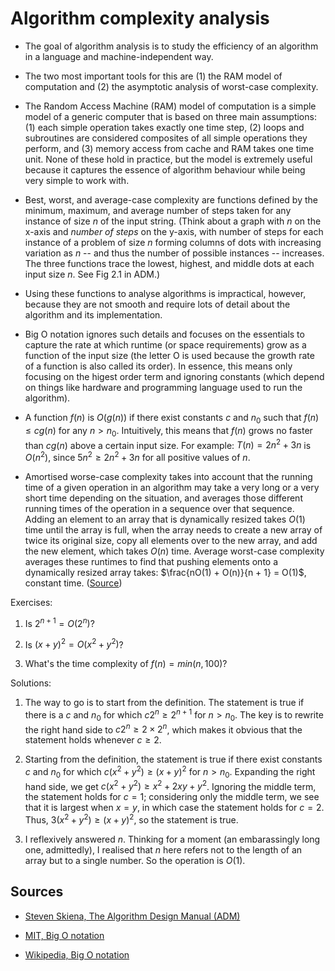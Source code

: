 # Algorithm complexity analysis


- The goal of algorithm analysis is to study the efficiency of an algorithm in
  a language and machine-independent way.

- The two most important tools for this are (1) the RAM model of computation
  and (2) the asymptotic analysis of worst-case complexity.

- The Random Access Machine (RAM) model of computation is a simple model of a
  generic computer that is based on three main assumptions: (1) each simple
  operation takes exactly one time step, (2) loops and subroutines are
  considered composites of all simple operations they perform, and (3) memory
  access from cache and RAM takes one time unit. None of these hold in
  practice, but the model is extremely useful because it captures the essence
  of algorithm behaviour while being very simple to work with.

- Best, worst, and average-case complexity are functions defined by the
  minimum, maximum, and average number of steps taken for any instance of size
  *n* of the input string. (Think about a graph with *n* on the x-axis and *number
  of steps* on the y-axis, with number of steps for each instance of a problem
  of size *n* forming columns of dots with increasing variation as *n* -- and
  thus the number of possible instances -- increases. The three functions trace
  the lowest, highest, and middle dots at each input size *n*. See Fig 2.1 in
  ADM.)

- Using these functions to analyse algorithms is impractical, however, because
  they are not smooth and require lots of detail about the algorithm and its
  implementation.

- Big O notation ignores such details and focuses on the essentials to capture
  the rate at which runtime (or space requirements) grow as a function of the
  input size (the letter O is used because the growth rate of a function is
  also called its order). In essence, this means only focusing on the higest
  order term and ignoring constants (which depend on things like hardware and
  programming language used to run the algorithm).

- A function $f(n)$ is $O(g(n))$ if there exist constants $c$ and $n_0$ such
  that $f(n) \leq cg(n)$ for any $n > n_0$.  Intuitively, this means that
  $f(n)$ grows no faster than $cg(n)$ above a certain input size. For example:
  $T(n) = 2n^2 + 3n$ is $O(n^2)$, since $5n^2 \geq 2n^2 + 3n$ for all positive
  values of $n$.

- Amortised worse-case complexity takes into account that the running time of a
  given operation in an algorithm may take a very long or a very short time
  depending on the situation, and averages those different running times of the
  operation in a sequence over that sequence. Adding an element to an array
  that is dynamically resized takes $O(1)$ time until the array is full, when
  the array needs to create a new array of twice its original size, copy all
  elements over to the new array, and add the new element, which takes $O(n)$
  time. Average worst-case complexity averages these runtimes to find that
  pushing elements onto a dynamically resized array takes: $\frac{nO(1) +
  O(n)}{n + 1} = O(1)$, constant time.
  ([Source](https://en.wikipedia.org/wiki/Amortized_analysis#Dynamic_array))

Exercises:

1. Is $2^{n+1} = O(2^n)$?

2. Is $(x + y)^2 = O(x^2 + y^2)$?

3. What's the time complexity of $f(n) = min(n, 100)$?


Solutions:

1. The way to go is to start from the definition. The statement is true if
   there is a $c$ and $n_0$ for which $c2^n \geq 2^{n+1}$ for $n > n_0$. The key
   is to rewrite the right hand side to $c2^n \geq 2 \times 2^n$, which
   makes it obvious that the statement holds whenever $c \geq 2$.

2. Starting from the definition, the statement is true if there exist constants
   $c$ and $n_0$ for which $c(x^2 + y^2) \geq (x + y)^2$ for $n > n_0$. Expanding
   the right hand side, we get $c(x^2 + y^2) \geq x^2 + 2xy + y^2$.
   Ignoring the middle term, the statement holds for $c = 1$; considering
   only the middle term, we see that it is largest when $x = y$, in which
   case the statement holds for $c = 2$. Thus, $3(x^2 + y^2) \geq (x +
   y)^2$, so the statement is true.

3. I reflexively answered $n$. Thinking for a moment (an embarassingly long
   one, admittedly), I realised that $n$ here refers not to the length of an
   array but to a single number. So the operation is $O(1)$.



## Sources

- [Steven Skiena, The Algorithm Design Manual (ADM)](https://www.algorist.com)  

- [MIT, Big O notation](https://web.mit.edu/16.070/www/lecture/big_o.pdf)

- [Wikipedia, Big O notation](https://en.wikipedia.org/wiki/Big_O_notation)


